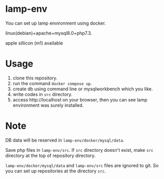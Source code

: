# lamp-env

You can set up lamp environment using docker.

linux(debian)+apache+mysql8.0+php7.3.

apple sillicon (m1) available

# Usage

1. clone this repository.
1. run the command `docker compose up`.
1. create db using command line or mysqlworkbench which you like.
1. write codes in `src` directory.
1. access http://localhost on your browser, then you can see lamp environment was surely installed.

# Note

DB data will be reserved in `lamp-env/docker/mysql/data`.

Save php files in `lamp-env/src`. If `src` directory doesn't exist, make `src` directory at the top of repository directory.

`lamp-env/docker/mysql/data` and `lamp-env/src` files are ignored to git. So you can set up repositories at the directory `src`.
